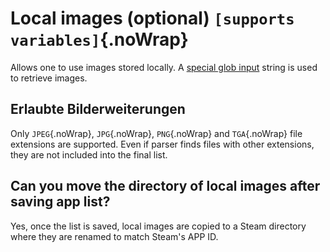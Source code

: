 # Local images (optional) `[supports variables]`{.noWrap}

Allows one to use images stored locally. A [special glob input](#special-glob-input) string is used to retrieve images.

## Erlaubte Bilderweiterungen

Only `JPEG`{.noWrap}, `JPG`{.noWrap}, `PNG`{.noWrap} and `TGA`{.noWrap} file extensions are supported. Even if parser finds files with other extensions, they are not included into the final list.

## Can you move the directory of local images after saving app list?

Yes, once the list is saved, local images are copied to a Steam directory where they are renamed to match Steam's APP ID.

